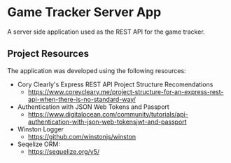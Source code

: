 # Game Tracker Server App
A server side application used as the REST API for the game tracker. 

## Project Resources
The application was developed using the following resources:
- Cory Clearly's Express REST API Project Structure Recomendations
  - https://www.coreycleary.me/project-structure-for-an-express-rest-api-when-there-is-no-standard-way/
- Authentication with JSON Web Tokens and Passport
  - https://www.digitalocean.com/community/tutorials/api-authentication-with-json-web-tokensjwt-and-passport
- Winston Logger
  - https://github.com/winstonjs/winston
- Seqelize ORM:
  - https://sequelize.org/v5/ 